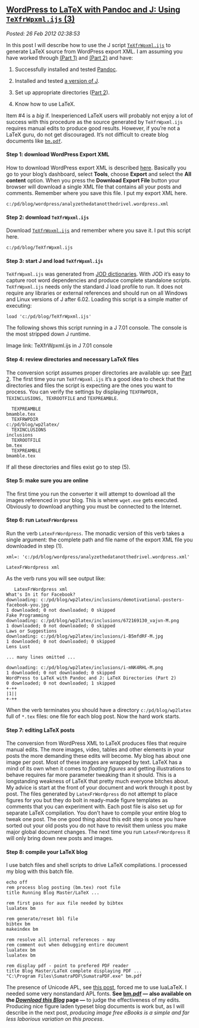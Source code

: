  
[WordPress to LaTeX with Pandoc and J: Using `TeXfrWpxml.ijs` (3)](http://bakerjd99.wordpress.com/2012/02/25/wordpress-to-LaTeX-with-pandoc-and-j-using-texfrwpxml-ijs-part-3/)
-------------------------------------------------------------------------------------------------------------------------------------------------------------------------------

*Posted: 26 Feb 2012 02:38:53*

In this post I will describe how to use the J script
[`TeXfrWpxml.ijs`](http://www.box.com/s/9v5b6ub9cya108c03mr7) to
generate LaTeX source from WordPress export XML. I am assuming you have
worked through [(Part
1)](http://bakerjd99.wordpress.com/2012/02/11/wordpress-to-latex-with-pandoc-and-j-prerequisites-part-1/)
and [(Part
2)](http://bakerjd99.wordpress.com/2012/02/18/wordpress-to-latex-with-pandoc-and-j-latex-directories-part-2-2/)
and have:

1.  Successfully installed and tested
    [Pandoc](http://johnmacfarlane.net/pandoc/).

2.  Installed and tested [a version of J](http://www.jsoftware.com/).

3.  Set up appropriate directories ([Part
    2](http://bakerjd99.wordpress.com/2012/02/18/wordpress-to-latex-with-pandoc-and-j-latex-directories-part-2-2/)).

4.  Know how to use LaTeX.

Item \#4 is a *big* if. Inexperienced LaTeX users will probably not
enjoy a lot of success with this procedure as the source generated by
`TeXfrWpxml.ijs` requires manual edits to produce good results. However,
if you’re not a LaTeX guru, do not get discouraged. It’s not difficult
to create blog documents like
[`bm.pdf`](http://www.box.com/s/8yvm27ag9agtm32nfahd).

#### Step 1: download WordPress Export XML

How to download WordPress export XML is described
[here](http://en.blog.wordpress.com/2006/06/12/xml-import-export/).
Basically you go to your blog’s dashboard, select **Tools**, choose
**Export** and select the **All content** option. When you press the
**Download Export File** button your browser will download a single XML
file that contains all your posts and comments. Remember where you save
this file. I put my export XML here.

    c:/pd/blog/wordpress/analyzethedatanotthedrivel.wordpress.xml

#### Step 2: download `TeXfrWpxml.ijs`

Download [`TeXfrWpxml.ijs`](http://www.box.com/s/9v5b6ub9cya108c03mr7)
and remember where you save it. I put this script here.

    c:/pd/blog/TeXfrWpxml.ijs

#### Step 3: start J and load `TeXfrWpxml.ijs`

`TeXfrWpxml.ijs` was generated from [JOD
dictionaries](http://bakerjd99.wordpress.com/the-jod-page/). With JOD
it’s easy to capture root word dependencies and produce complete
standalone scripts. `TeXfrWpxml.ijs` needs only the standard J load
profile to run. It does not require any libraries or external references
and should run on all Windows and Linux versions of J after 6.02.
Loading this script is a simple matter of executing:

    load 'c:/pd/blog/TeXfrWpxml.ijs'

The following shows this script running in a J 7.01 console. The console
is the most stripped down J runtime.

Image link: TeXfrWpxml.ijs in J 7.01 console

#### Step 4: review directories and necessary LaTeX files

The conversion script assumes proper directories are available up: see
[Part
2](http://bakerjd99.wordpress.com/2012/02/18/wordpress-to-latex-with-pandoc-and-j-latex-directories-part-2-2/).
The first time you run `TeXfrWpxml.ijs` it’s a good idea to check that
the directories and files the script is expecting are the ones you want
to process. You can verify the settings by displaying
`TEXFRWPDIR, TEXINCLUSIONS, TEXROOTFILE` and `TEXPREAMBLE`.

      TEXPREAMBLE
    bmamble.tex
      TEXFRWPDIR
    c:/pd/blog/wp2latex/
      TEXINCLUSIONS
    inclusions
      TEXROOTFILE
    bm.tex
      TEXPREAMBLE
    bmamble.tex

If all these directories and files exist go to step (5).

#### Step 5: make sure you are online

The first time you run the converter it will attempt to download all the
images referenced in your blog. This is where `wget.exe` gets executed.
Obviously to download anything you must be connected to the Internet.

#### Step 6: run `LatexFrWordpress`

Run the verb `LatexFrWordpress`. The monadic version of this verb takes
a single argument: the complete path and file name of the export XML
file you downloaded in step (1).

    xml=: 'c:/pd/blog/wordpress/analyzethedatanotthedrivel.wordpress.xml'

    LatexFrWordpress xml

As the verb runs you will see output like:

       LatexFrWordpress xml
    What's In it for Facebook?
    downloading: c:/pd/blog/wp2latex/inclusions/demotivational-posters-facebook-you.jpg
    1 downloaded; 0 not downloaded; 0 skipped
    Fake Programming
    downloading: c:/pd/blog/wp2latex/inclusions/672169130_vajvn-M.png
    1 downloaded; 0 not downloaded; 0 skipped
    Laws or Suggestions
    downloading: c:/pd/blog/wp2latex/inclusions/i-B5mfdRF-M.jpg
    1 downloaded; 0 not downloaded; 0 skipped
    Lens Lust

    ... many lines omitted ...

    downloading: c:/pd/blog/wp2latex/inclusions/i-mNK4RHL-M.png
    1 downloaded; 0 not downloaded; 0 skipped
    WordPress to LaTeX with Pandoc and J: LaTeX Directories (Part 2)
    0 downloaded; 0 not downloaded; 1 skipped
    +-++
    |1||
    +-++

When the verb terminates you should have a directory
`c:/pd/blog/wp2latex` full of `*.tex` files: one file for each blog
post. Now the hard work starts.

#### Step 7: editing LaTeX posts

The conversion from WordPress XML to LaTeX produces files that require
manual edits. The more images, video, tables and other elements in your
posts the more demanding these edits will become. My blog has about one
image per post. Most of these images are wrapped by text. LaTeX has a
mind of its own when it comes to *floating figures* and getting
illustrations to behave requires far more parameter tweaking than it
should. This is a longstanding weakness of LaTeX that pretty much
everyone bitches about. My advice is start at the front of your document
and work through it post by post. The files generated by
`LatexFrWordpress` do not attempt to place figures for you but they do
bolt in ready-made figure templates as comments that you can experiment
with. Each post file is also set up for separate LaTeX compilation. You
don’t have to compile your entire blog to tweak one post. The one good
thing about this edit step is once you have sorted out your old posts
you do not have to revisit them unless you make major global document
changes. The next time you run `LatexFrWordpress` it will only bring
down new posts and images.

#### Step 8: compile your LaTeX blog

I use batch files and shell scripts to drive LaTeX compilations. I
processed my blog with this batch file.

    echo off
    rem process blog posting (bm.tex) root file
    title Running Blog Master/LaTeX ...

    rem first pass for aux file needed by bibtex
    lualatex bm

    rem generate/reset bbl file
    bibtex bm
    makeindex bm

    rem resolve all internal references - may
    rem comment out when debugging entire document
    lualatex bm
    lualatex bm

    rem display pdf - point to prefered PDF reader
    title Blog Master/LaTeX complete displaying PDF ...
    "C:\Program Files\SumatraPDF\SumatraPDF.exe" bm.pdf

The presence of Unicode APL, see [this
post](http://bakerjd99.wordpress.com/2010/11/12/the-return-of-apl-fingers-2/),
forced me to use luaLaTeX. I needed some very nonstandard APL fonts.
**See [bm.pdf](http://www.box.com/s/8yvm27ag9agtm32nfahd) — also
available on the [*Download this
Blog*](http://bakerjd99.wordpress.com/download-this-blog/) page —** to
judge the effectiveness of my edits. Producing nice figure laden typeset
blog documents is work but, as I will describe in the next post,
*producing image free eBooks is a simple and far less laborious
variation on this process*.
